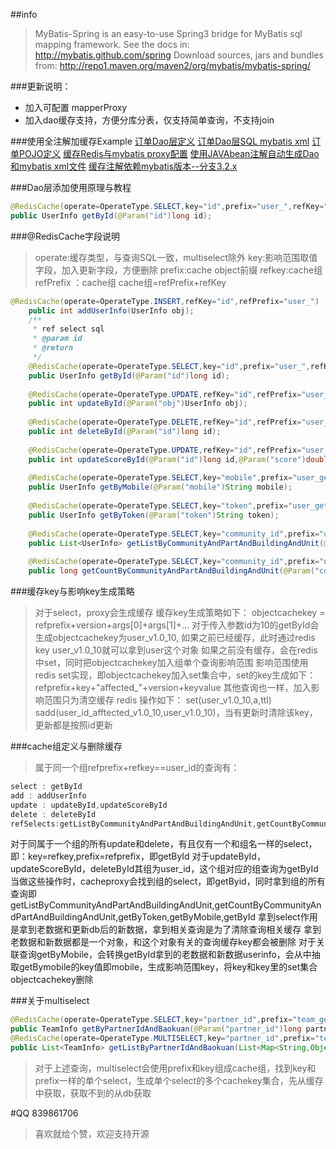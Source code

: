 ##info
>MyBatis-Spring is an easy-to-use Spring3 bridge for MyBatis sql mapping framework.
See the docs in: http://mybatis.github.com/spring
Download sources, jars and bundles from: http://repo1.maven.org/maven2/org/mybatis/mybatis-spring/

###更新说明：
* 加入可配置 mapperProxy
* 加入dao缓存支持，方便分库分表，仅支持简单查询，不支持join

###使用全注解加缓存Example
[订单Dao层定义](https://github.com/lindzh/mybatis-spring-1.2.2/blob/master/src/test/java/org/mybatis/spring/cache/dao/OrderInfoDao.java)
[订单Dao层SQL mybatis xml](https://github.com/lindzh/mybatis-spring-1.2.2/blob/master/src/test/java/org/mybatis/spring/cache/mapping/OrderInfoDao.xml)
[订单POJO定义](https://github.com/lindzh/mybatis-spring-1.2.2/blob/master/src/test/java/org/mybatis/spring/cache/pojo/OrderInfo.java)
[缓存Redis与mybatis proxy配置](https://github.com/lindzh/mybatis-spring-1.2.2/blob/master/src/test/java/org/mybatis/spring/cache/xml/spring-mybatis.xml)
[使用JAVAbean注解自动生成Dao和mybatis xml文件](https://github.com/lindzh/mybatis-generator)
[缓存注解依赖mybatis版本--分支3.2.x](https://github.com/lindzh/mybatis-3)

###Dao层添加使用原理与教程
```java
@RedisCache(operate=OperateType.SELECT,key="id",prefix="user_",refKey="id",refPrefix="user_")
public UserInfo getById(@Param("id")long id);
```

###@RedisCache字段说明
>operate:缓存类型，与查询SQL一致，multiselect除外
key:影响范围取值字段，加入更新字段，方便删除
prefix:cache object前缀
refkey:cache组
refPrefix ：cache组
cache组=refPrefix+refKey

```java
@RedisCache(operate=OperateType.INSERT,refKey="id",refPrefix="user_")
	public int addUserInfo(UserInfo obj);
	/**
	 * ref select sql
	 * @param id
	 * @return
	 */
	@RedisCache(operate=OperateType.SELECT,key="id",prefix="user_",refKey="id",refPrefix="user_")
	public UserInfo getById(@Param("id")long id);
	
	@RedisCache(operate=OperateType.UPDATE,refKey="id",refPrefix="user_")
	public int updateById(@Param("obj")UserInfo obj);
	
	@RedisCache(operate=OperateType.DELETE,refKey="id",refPrefix="user_")
	public int deleteById(@Param("id")long id);
	
	@RedisCache(operate=OperateType.UPDATE,refKey="id",refPrefix="user_")
	public int updateScoreById(@Param("id")long id,@Param("score")double score);
	
	@RedisCache(operate=OperateType.SELECT,key="mobile",prefix="user_getByMobile_",refPrefix="user_",refKey="id")
	public UserInfo getByMobile(@Param("mobile")String mobile);
	
	@RedisCache(operate=OperateType.SELECT,key="token",prefix="user_getByToken_",refPrefix="user_",refKey="id")
	public UserInfo getByToken(@Param("token")String token);
	
	@RedisCache(operate=OperateType.SELECT,key="community_id",prefix="user_getListByCommunityAndPartAndBuildingAndUnit_",refPrefix="user_",refKey="id")
	public List<UserInfo> getListByCommunityAndPartAndBuildingAndUnit(@Param("community_id")long community_id,@Param("part")String part,@Param("building")int building,@Param("unit")int unit,@Param("room")int room,@Param("limit")int limit,@Param("offset") int offset);
	
	@RedisCache(operate=OperateType.SELECT,key="community_id",prefix="user_getCountByCommunityAndPartAndBuildingAndUnit_",refPrefix="user_",refKey="id")
	public long getCountByCommunityAndPartAndBuildingAndUnit(@Param("community_id")long community_id,@Param("part")String part,@Param("building")int building,@Param("unit")int unit,@Param("room")int room);
```

###缓存key与影响key生成策略
>对于select，proxy会生成缓存
缓存key生成策略如下：
objectcachekey = refprefix+version+args[0]+args[1]+...
对于传入参数id为10的getById会生成objectcachekey为user_v1.0_10,
如果之前已经缓存，此时通过redis key user_v1.0_10就可以拿到user这个对象
如果之前没有缓存，会在redis中set，同时把objectcachekey加入组单个查询影响范围
影响范围使用redis set实现，即objectcachekey加入set集合中，set的key生成如下：
refprefix+key+"affected_"+version+keyvalue
其他查询也一样，加入影响范围只为清空缓存
redis 操作如下：
set(user_v1.0_10,a,ttl)
sadd(user_id_afftected_v1.0_10,user_v1.0_10)，当有更新时清除该key，更新都是按照id更新

###cache组定义与删除缓存
>属于同一个组refprefix+refkey==user_id的查询有：
```java
select : getById
add : addUserInfo
update : updateById,updateScoreById
delete : deleteById
refSelects:getListByCommunityAndPartAndBuildingAndUnit,getCountByCommunityAndPartAndBuildingAndUnit,getByToken,getByMobile,getById
```
对于同属于一个组的所有update和delete，有且仅有一个和组名一样的select，即：key=refkey,prefix=refprefix，即getById
对于updateById，updateScoreById，deleteById其组为user_id，这个组对应的组查询为getById
当做这些操作时，cacheproxy会找到组的select，即getByid，同时拿到组的所有查询即 getListByCommunityAndPartAndBuildingAndUnit,getCountByCommunityAndPartAndBuildingAndUnit,getByToken,getByMobile,getById
拿到select作用是拿到老数据和更新db后的新数据，拿到相关查询是为了清除查询相关缓存
拿到老数据和新数据都是一个对象，和这个对象有关的查询缓存key都会被删除
对于关联查询getByMobile，会转换getById拿到的老数据和新数据userinfo，会从中抽取getBymobile的key值即mobile，生成影响范围key，将key和key里的set集合objectcachekey删除

###关于multiselect
```java
@RedisCache(operate=OperateType.SELECT,key="partner_id",prefix="team_getByPartnerIdAndBaokuan_",refKey="id",refPrefix="team_")
public TeamInfo getByPartnerIdAndBaokuan(@Param("partner_id")long partnerId, @Param("expire_time")int expireTime);
@RedisCache(operate=OperateType.MULTISELECT,key="partner_id",prefix="team_getByPartnerIdAndBaokuan_",refKey="id",refPrefix="team_")
public List<TeamInfo> getListByPartnerIdAndBaokuan(List<Map<String,Object>> partnerAndExpireTimes);
```
>对于上述查询，multiselect会使用prefix和key组成cache组，找到key和prefix一样的单个select，生成单个select的多个cachekey集合，先从缓存中获取，获取不到的从db获取

#QQ 839861706
>喜欢就给个赞，欢迎支持开源


